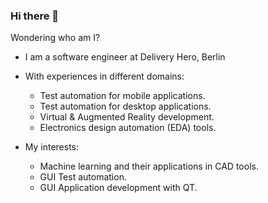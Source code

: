 ### Hi there 👋

Wondering who am I?
- I am a software engineer at Delivery Hero, Berlin
- With experiences in different domains:
  - Test automation for mobile applications.
  - Test automation for desktop applications.
  - Virtual & Augmented Reality development.
  - Electronics design automation (EDA) tools.

- My interests:
  - Machine learning and their applications in CAD tools.
  - GUI Test automation.
  - GUI Application development with QT.
<!--
**shady-abdelaal/shady-abdelaal** is a ✨ _special_ ✨ repository because its `README.md` (this file) appears on your GitHub profile.



- 🔭 I’m a software engineer, 
- 🌱 I’m currently learning ...
- 👯 I’m looking to collaborate on ...
- 🤔 I’m looking for help with ...
- 💬 Ask me about ...
- 📫 How to reach me: ...
- 😄 Pronouns: ...
- ⚡ Fun fact: ...
-->
